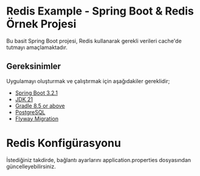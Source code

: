 # Redis Example - Spring Boot & Redis Örnek Projesi

Bu basit Spring Boot projesi, Redis kullanarak gerekli verileri cache'de tutmayı amaçlamaktadır.

## Gereksinimler

Uygulamayı oluşturmak ve çalıştırmak için aşağıdakiler gereklidir;

- [Spring Boot 3.2.1][spring-boot-version]
- [JDK 21][java-version]
- [Gradle 8.5 or above][gradle-version]
- [PostgreSQL][postgresql-version]
- [Flyway Migration][flyway-migration]

# Redis Konfigürasyonu

İstediğiniz takdirde, bağlantı ayarlarını application.properties dosyasından güncelleyebilirsiniz.

[spring-boot-version]: https://github.com/spring-projects/spring-boot/wiki/Spring-Boot-3.2-Release-Notes
[java-version]: https://www.oracle.com/tr/java/technologies/downloads/
[gradle-version]: https://gradle.org/releases/
[postgresql-version]: https://www.postgresql.org/
[flyway-migration]: https://flywaydb.org/documentation/


